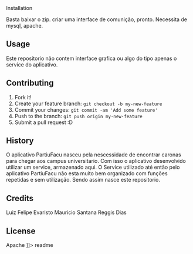 <snippet>
  <content><![CDATA[
# Partiu Facu - WebService 
Este repositorio tem intuito de criar um repositorio do Service que o aplicativo PartiuFacu utiliza.

## Installation
Basta baixar o zip. criar uma interface de comunição, pronto.
Necessita de mysql, apache.

## Usage
Este repositorio não contem interface grafica ou algo do tipo apenas o service do aplicativo.

## Contributing
1. Fork it!
2. Create your feature branch: `git checkout -b my-new-feature`
3. Commit your changes: `git commit -am 'Add some feature'`
4. Push to the branch: `git push origin my-new-feature`
5. Submit a pull request :D
## History
O aplicativo PartiuFacu nasceu pela nescessidade de encontrar caronas para chegar aos campus universitario. Com isso o aplicativo desenvolvido utilizar um service, armazenado aqui.
O Service utilizado até então pelo aplicativo PartiuFacu não esta muito bem organizado com funções repetidas e sem utilização. Sendo assim nasce este repositorio.
## Credits
Luiz Felipe Evaristo
Mauricio Santana
Reggis Dias
## License
Apache
]]></content>
  <tabTrigger>readme</tabTrigger>
</snippet>
